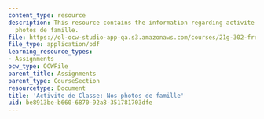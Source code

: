 ```yaml
---
content_type: resource
description: This resource contains the information regarding activite de Classe nos
  photos de famille.
file: https://ol-ocw-studio-app-qa.s3.amazonaws.com/courses/21g-302-french-ii-fall-2004/be8913beb660687092a8351781703dfe_MIT21G_302_F04_famille_E.pdf
file_type: application/pdf
learning_resource_types:
- Assignments
ocw_type: OCWFile
parent_title: Assignments
parent_type: CourseSection
resourcetype: Document
title: 'Activite de Classe: Nos photos de famille'
uid: be8913be-b660-6870-92a8-351781703dfe
---
```

